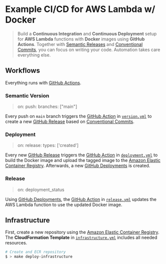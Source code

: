 # Example CI/CD for AWS Lambda w/ Docker

> Build a **Continuous Integration** and **Continuous Deployment** setup for **AWS Lambda** functions with **Docker** images using **GitHub Actions**. Together with [Semantic Releases](https://semver.org/) and [Conventional Commits](https://www.conventionalcommits.org/en/v1.0.0/), you can focus on writing your code. Automation takes care everything else.

## Workflows

Everything runs with [GitHub Actions](https://github.com/features/actions).

### Semantic Version

> on: push: branches: ["main"]

Every push on `main` branch triggers the [GitHub Action](/sbstjn/aws-lambda-docker-node/actions) in [`version.yml`](.github/workflows/version.yml) to create a new [GitHub Release](/sbstjn/aws-lambda-docker-node/releases) based on [Conventional Commits](https://www.conventionalcommits.org/en/v1.0.0/).

### Deployment

> on: release: types: ['created']

Every new [GitHub Release](/sbstjn/aws-lambda-docker-node/releases) triggers the [GitHub Action](/sbstjn/aws-lambda-docker-node/actions) in [`deployment.yml`](.github/workflows/deployment.yml) to build the Docker image and upload the tagged image to the [Amazon Elastic Container Registry](https://aws.amazon.com/ecr/). Afterwards, a new [GitHub Deployments](/sbstjn/aws-lambda-docker-node/deployments) is created.

### Release

> on: deployment_status

Using [GitHub Deployments](/sbstjn/aws-lambda-docker-node/deployments), the [GitHub Action](/sbstjn/aws-lambda-docker-node/actions) in [`release.yml`](.github/workflows/release.yml) updates the AWS Lambda function to use the updated Docker image.

## Infrastructure

First, create a new repository using the [Amazon Elastic Container Registry](https://aws.amazon.com/ecr/). The **CloudFormation Template** in [`infrastructure.yml`](aws/infrastructure.yml) includes all needed resources.

```bash
# Create and ECR repository
$ > make deploy-infrastructure
```

